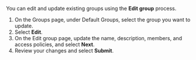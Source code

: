 You can edit and update existing groups using the **Edit group** process.

1. On the Groups page, under Default Groups, select the group you want to update.
2. Select **Edit**.
3. On the Edit group page, update the name, description, members, and access policies, and select **Next**.
4. Review your changes and select **Submit**.